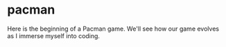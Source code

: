 # pacman
Here is the beginning of a Pacman game. We'll see how our game evolves as I immerse myself into coding.

